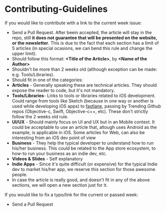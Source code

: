 # Contributing-Guidelines

If you would like to contribute with a link to the current week issue:

* Send a Pull Request. After beein accepted, the article will stay in the repo, still **it does not guarantee that will be presented on the website, or the newsletter**. This is due to the fact that each section has a limit of 5 articles (in special ocasions, we can bend this rule and change the upper limit).
* Should follow this format: **\<Title of the Article\>**, by **\<Name of the Author\>**
* Shouldn't be more than 2 weeks old (although exception can be made: e.g. Tools/Libraries).
* Should fit in one of the categories:
 * **Articles** - Generally speaking these are technical articles. They should expose the reader to code, but it's not mandatory.
 * **Tools/Libraries**- Links to tools or libraries related to iOS development. Could range from tools like Sketch (because in one way or another is used while developing iOS apps) to [fastlane](https://github.com/KrauseFx/fastlane), passing by Trending Github repos (Objective-c, Swift, Objective-c++, etc). These don't strictly follow the 2 weeks old rule.
 * **UI/UX** - Should mainly focus on UI and UX but in an Mobile context. It could be acceptable to use an article that, altough uses Android as the example, is applicable in iOS. Some articles for Web, can also be interesting from an iOS dev point of view
 * **Business** - They help the typical developer to understand how to run his/her business. This could be related to the App store ecosystem, to how-to run your business as an indie dev, etc.
 * **Videos & Slides** - Self explanatory
 * **Indie Apps** - Since it's quite difficult (or expensive) for the typical Indie dev to market his/her app, we reserve this section for those awesome people.
 * In case the article is really good, and doesn't fit in any of the above sections, we will open a new section just for it.

If you would like to fix a typo/link for the current or passed week:

* Send a Pull Request
